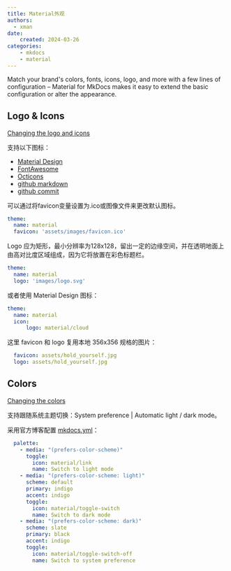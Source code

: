 ```yaml
---
title: Material外观
authors:
  - xman
date:
    created: 2024-03-26
categories:
    - mkdocs
    - material
---
```


Match your brand's colors, fonts, icons, logo, and more with a few lines of configuration – Material for MkDocs makes it easy to extend the basic configuration or alter the appearance.

<!-- more -->

## Logo & Icons

[Changing the logo and icons](https://squidfunk.github.io/mkdocs-material/setup/changing-the-logo-and-icons/?h=#changing-the-logo-and-icons)

支持以下图标：

- [Material Design](https://materialdesignicons.com/)
- [FontAwesome](https://fontawesome.com/icons?d=gallery&m=free)
- [Octicons](https://octicons.github.com/)
- [github markdown](https://github.com/zhangjw-THU/Emoji)
- [github commit](https://github.com/shafishcn/git-commit-emoji-cn)

可以通过将favicon变量设置为.ico或图像文件来更改默认图标。

```YAML
theme:
  name: material
  favicon: 'assets/images/favicon.ico'
```

Logo 应为矩形，最小分辨率为128x128，留出一定的边缘空间，并在透明地面上由高对比度区域组成，因为它将放置在彩色标题栏。

```YAML
theme:
  name: material
  logo: 'images/logo.svg'
```

或者使用 Material Design 图标：

```YAML
theme:
  name: material
  icon:
      logo: material/cloud
```

这里 favicon 和 logo 复用本地 356x356 规格的图片：

```YAML
  favicon: assets/hold_yourself.jpg
  logo: assets/hold_yourself.jpg
```

## Colors

[Changing the colors](https://squidfunk.github.io/mkdocs-material/setup/changing-the-colors/)

支持跟随系统主题切换：System preference | Automatic light / dark mode。

采用官方博客配置 [mkdocs.yml](https://github.com/squidfunk/mkdocs-material/blob/master/mkdocs.yml)：

```YAML
  palette:
    - media: "(prefers-color-scheme)"
      toggle:
        icon: material/link
        name: Switch to light mode
    - media: "(prefers-color-scheme: light)"
      scheme: default
      primary: indigo
      accent: indigo
      toggle:
        icon: material/toggle-switch
        name: Switch to dark mode
    - media: "(prefers-color-scheme: dark)"
      scheme: slate
      primary: black
      accent: indigo
      toggle:
        icon: material/toggle-switch-off
        name: Switch to system preference
```
